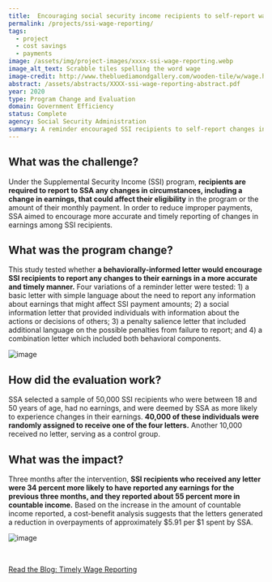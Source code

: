 ```yaml
---
title:  Encouraging social security income recipients to self-report wage changes
permalink: /projects/ssi-wage-reporting/
tags: 
  - project
  - cost savings
  - payments
image: /assets/img/project-images/xxxx-ssi-wage-reporting.webp
image_alt_text: Scrabble tiles spelling the word wage
image-credit: http://www.thebluediamondgallery.com/wooden-tile/w/wage.html
abstract: /assets/abstracts/XXXX-ssi-wage-reporting-abstract.pdf
year: 2020
type: Program Change and Evaluation
domain: Government Efficiency
status: Complete
agency: Social Security Administration
summary: A reminder encouraged SSI recipients to self-report changes in earnings earlier, potentially reducing overpayment
---
```

## What was the challenge?

Under the Supplemental Security Income (SSI) program, **recipients are required to report to SSA any changes in circumstances, including a change in earnings, that could affect their eligibility** in the program or the amount of their monthly payment. In order to reduce improper payments, SSA aimed to encourage more accurate and timely reporting of changes in earnings among SSI recipients.

## What was the program change?

This study tested whether **a behaviorally-informed letter would encourage SSI recipients to report any changes to their earnings in a more accurate and timely manner.** Four variations of a reminder letter were tested: 1) a basic letter with simple language about the need to report any information about earnings that might affect SSI payment amounts; 2) a social information letter that provided individuals with information about the actions or decisions of others; 3) a penalty salience letter that included additional language on the possible penalties from failure to report; and 4) a combination letter which included both behavioral components.

![image]({{site.baseurl}}/assets/img/project-images/ssi-letter.webp)

## How did the evaluation work?

SSA selected a sample of 50,000 SSI recipients who were between 18 and 50 years of age, had no earnings, and were deemed by SSA as more likely to experience changes in their earnings. **40,000 of these individuals were randomly assigned to receive one of the four letters.** Another 10,000 received no letter, serving as a control group.

## What was the impact?

Three months after the intervention, **SSI recipients who received any letter were 34 percent more likely to have reported any earnings for the previous three months, and they reported about 55 percent more in countable income.** Based on the increase in the amount of countable income reported, a cost-benefit analysis suggests that the letters generated a reduction in overpayments of approximately $5.91 per $1 spent by SSA.

![image]({{site.baseurl}}/assets/img/project-images/graph-ssiwage.webp)

<br>
<p>
<a class="usa-button" href="https://oes.gsa.gov/blog/wage-reporting/" target="_blank">Read the Blog: Timely Wage Reporting</a>
</p>
